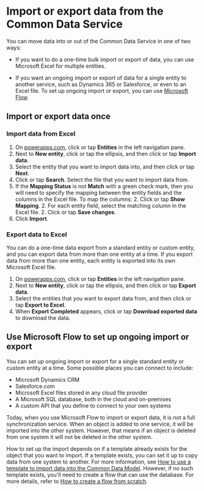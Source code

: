 <properties
	pageTitle="Import or export data | Microsoft PowerApps"
	description="Import or export an entity."
	services="powerapps"
	documentationCenter="na"
	authors="RobinARH"
	manager="anneta"
	editor=""
	tags=""/>

<tags
   ms.service="powerapps"
   ms.devlang="na"
   ms.topic="article"
   ms.tgt_pltfrm="na"
   ms.workload="na"
   ms.date="10/19/2016"
   ms.author="robinr"/>

# Import or export data from the Common Data Service #
You can move data into or out of the Common Data Service in one of two ways:

- If you want to do a one-time bulk import or export of data, you can use Microsoft Excel for multiple entities.

- If you want an ongoing import or export of data for a single entity to another service, such as Dynamics 365 or Salesforce, or even to an Excel file. To set up ongoing import or export, you can use [Microsoft Flow](https://flow.microsoft.com).

## Import or export data once ##

### Import data from Excel ###
1. On [powerapps.com](https://web.powerapps.com), click or tap **Entities** in the left navigation pane.
1. Next to **New entity**, click or tap the ellipsis, and then click or tap **Import data**.
1. Select the entity that you want to import data into, and then click or tap **Next**.
1. Click or tap **Search**. Select the file that you want to import data from.
1. If the **Mapping Status** is not **Match** with a green check mark, then you will need to specify the mapping between the entity fields and the columns in the Excel file. To map the columns:
    2. Click or tap **Show Mapping**.
    2. For each entity field, select the matching column in the Excel file.
    2. Click or tap **Save changes**.
1. Click **Import**.

### Export data to Excel ###
You can do a one-time data export from a standard entity or custom entity, and you can export data from more than one entity at a time. If you export data from more than one entity, each entity is exported into its own Microsoft Excel file.

1. On [powerapps.com](https://web.powerapps.com), click or tap **Entities** in the left navigation pane.
1. Next to **New entity**, click or tap the ellipsis, and then click or tap **Export data**.
1.	Select the entities that you want to export data from, and then click or tap **Export to Excel**.
1.	When **Export Completed** appears, click or tap **Download exported data** to download the data.

## Use Microsoft Flow to set up ongoing import or export ##
You can set up ongoing import or export for a single standard entity or custom entity at a time. Some possible places you can connect to include:

- Microsoft Dynamics CRM
- Salesforce.com
- Microsoft Excel files stored in any cloud file provider
- A Microsoft SQL database, both in the cloud and on-premises
- A custom API that you define to connect to your own systems

Today, when you use Microsoft Flow to import or export data, it is not a full synchronization service. When an object is added to one service, it will be imported into the other system. However, that means if an object is deleted from one system it will not be deleted in the other system.

How to set up the import depends on if a template already exists for the object that you want to import. If a template exists, you can set it up to copy data from one system to another. For more information, see [How to use a template to import data into the Common Data Model](https://flow.microsoft.com/documentation/get-started-logic-template/). However, if no such template exists, you'll need to create a flow that can use the database. For more details, refer to [How to create a flow from scratch](https://flow.microsoft.com/documentation/get-started-logic-flow/).
